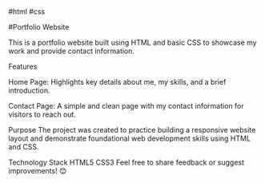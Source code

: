 #html #css

#Portfolio Website

This is a  portfolio website built using HTML and basic CSS to showcase my work and provide contact information.

Features

Home Page: Highlights key details about me, my skills, and a brief introduction.

Contact Page: A simple and clean page with my contact information for visitors to reach out.

Purpose
The project was created to practice building a responsive website layout and demonstrate foundational web development skills using HTML and CSS.

Technology Stack
HTML5
CSS3
Feel free to share feedback or suggest improvements! 😊
